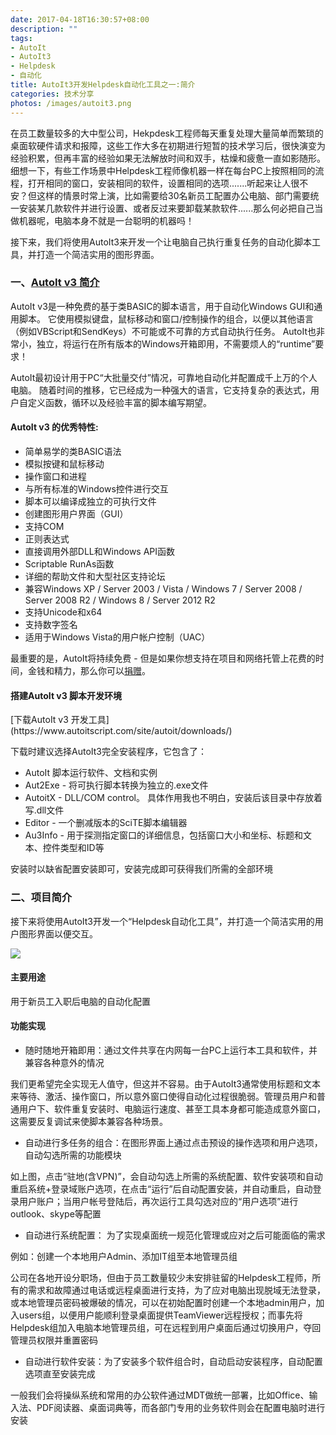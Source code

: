 ```yaml
---
date: 2017-04-18T16:30:57+08:00
description: ""
tags: 
- AutoIt
- AutoIt3
- Helpdesk
- 自动化
title: AutoIt3开发Helpdesk自动化工具之一:简介
categories: 技术分享
photos: /images/autoit3.png
---
```


在员工数量较多的大中型公司，Hekpdesk工程师每天重复处理大量简单而繁琐的桌面软硬件请求和报障，这些工作大多在初期进行短暂的技术学习后，很快演变为经验积累，但再丰富的经验如果无法解放时间和双手，枯燥和疲惫一直如影随形。细想一下，有些工作场景中Helpdesk工程师像机器一样在每台PC上按照相同的流程，打开相同的窗口，安装相同的软件，设置相同的选项.......听起来让人很不安？但这样的情景时常上演，比如需要给30名新员工配置办公电脑、部门需要统一安装某几款软件并进行设置、或者反过来要卸载某款软件......那么何必把自己当做机器呢，电脑本身不就是一台聪明的机器吗！

 接下来，我们将使用AutoIt3来开发一个让电脑自己执行重复任务的自动化脚本工具，并打造一个简洁实用的图形界面。

 <!--more-->

###  一、[AutoIt v3 简介](https://www.autoitscript.com/site/autoit/)

AutoIt v3是一种免费的基于类BASIC的脚本语言，用于自动化Windows GUI和通用脚本。 它使用模拟键盘，鼠标移动和窗口/控制操作的组合，以便以其他语言（例如VBScript和SendKeys）不可能或不可靠的方式自动执行任务。 AutoIt也非常小，独立，将运行在所有版本的Windows开箱即用，不需要烦人的“runtime”要求！

AutoIt最初设计用于PC“大批量交付”情况，可靠地自动化并配置成千上万的个人电脑。 随着时间的推移，它已经成为一种强大的语言，它支持复杂的表达式，用户自定义函数，循环以及经验丰富的脚本编写期望。

####  AutoIt v3 的优秀特性:    
 <p>
 
* 简单易学的类BASIC语法
* 模拟按键和鼠标移动
* 操作窗口和进程
* 与所有标准的Windows控件进行交互
* 脚本可以编译成独立的可执行文件
* 创建图形用户界面（GUI）
* 支持COM
* 正则表达式
* 直接调用外部DLL和Windows API函数
* Scriptable RunAs函数
* 详细的帮助文件和大型社区支持论坛
* 兼容Windows XP / Server 2003 / Vista / Windows 7 / Server 2008 / Server  2008 R2 / Windows 8 / Server 2012 R2
* 支持Unicode和x64
* 支持数字签名
* 适用于Windows Vista的用户帐户控制（UAC）

最重要的是，AutoIt将持续免费 - 但是如果你想支持在项目和网络托管上花费的时间，金钱和精力，那么你可以[捐赠](https://www.autoitscript.com/site/donate/)。

####  搭建AutoIt v3 脚本开发环境
<p>
[下载AutoIt v3 开发工具](https://www.autoitscript.com/site/autoit/downloads/)

下载时建议选择AutoIt3完全安装程序，它包含了：

* AutoIt 脚本运行软件、文档和实例
* Aut2Exe - 将可执行脚本转换为独立的.exe文件
* AutoitX - DLL/COM control。 具体作用我也不明白，安装后该目录中存放着写.dll文件
* Editor - 一个删减版本的SciTE脚本编辑器
* Au3Info - 用于探测指定窗口的详细信息，包括窗口大小和坐标、标题和文本、控件类型和ID等

安装时以缺省配置安装即可，安装完成即可获得我们所需的全部环境

###  二、项目简介
接下来将使用AutoIt3开发一个“Helpdesk自动化工具”，并打造一个简洁实用的用户图形界面以便交互。

![](/images/170419_01_02_01.png)

#### 主要用途

 用于新员工入职后电脑的自动化配置

#### 功能实现

* 随时随地开箱即用：通过文件共享在内网每一台PC上运行本工具和软件，并兼容各种意外的情况

我们更希望完全实现无人值守，但这并不容易。由于AutoIt3通常使用标题和文本来等待、激活、操作窗口，所以意外窗口使得自动化过程很脆弱。管理员用户和普通用户下、软件重复安装时、电脑运行速度、甚至工具本身都可能造成意外窗口，这需要反复调试来使脚本兼容各种场景。

* 自动进行多任务的组合：在图形界面上通过点击预设的操作选项和用户选项，自动勾选所需的功能模块

如上图，点击“驻地(含VPN)”，会自动勾选上所需的系统配置、软件安装项和自动重启系统+登录域账户选项，在点击“运行”后自动配置安装，并自动重启，自动登录用户账户；当用户帐号登陆后，再次运行工具勾选对应的“用户选项”进行outlook、skype等配置

* 自动进行系统配置： 为了实现桌面统一规范化管理或应对之后可能面临的需求

例如：创建一个本地用户Admin、添加IT组至本地管理员组	

公司在各地开设分职场，但由于员工数量较少未安排驻留的Helpdesk工程师，所有的需求和故障通过电话或远程桌面进行支持，为了应对电脑出现脱域无法登录，或本地管理员密码被爆破的情况，可以在初始配置时创建一个本地admin用户，加入users组，以便用户能顺利登录桌面提供TeamViewer远程授权；而事先将Helpdesk组加入电脑本地管理员组，可在远程到用户桌面后通过切换用户，夺回管理员权限并重置密码

* 自动进行软件安装：为了安装多个软件组合时，自动启动安装程序，自动配置选项直至安装完成

一般我们会将操纵系统和常用的办公软件通过MDT做统一部署，比如Office、输入法、PDF阅读器、桌面词典等，而各部门专用的业务软件则会在配置电脑时进行安装
